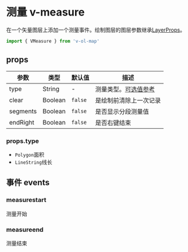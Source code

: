 # 测量 v-measure

在一个矢量图层上添加一个测量事件。绘制图层的图层参数继承[LayerProps](LAYER_PROPS.md)。

```javascript
import { VMeasure } from 'v-ol-map'
```

## props

| 参数     | 类型    | 默认值  | 描述                                |
| -------- | ------- | ------- | ----------------------------------- |
| type     | String  | -       | 测量类型。[可选值参考](#props.type) |
| clear    | Boolean | `false` | 是绘制前清除上一次记录              |
| segments | Boolean | `false` | 是否显示分段测量值                  |
| endRight | Boolean | `false` | 是否右键结束                        |

### props.type

- `Polygon`面积
- `LineString`线长

## 事件 events

### measurestart

测量开始

### measureend

测量结束

